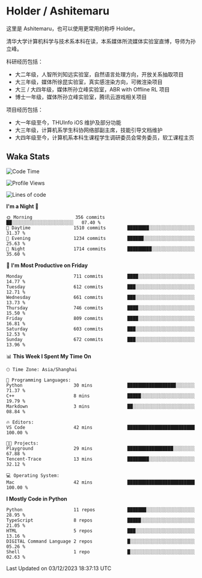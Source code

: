 # Holder / Ashitemaru

这里是 Ashitemaru，也可以使用更常用的称呼 Holder。

清华大学计算机科学与技术系本科在读，本系媒体所流媒体实验室直博，导师为孙立峰。

科研经历包括：

- 大二年级，人智所刘知远实验室，自然语言处理方向，开放关系抽取项目
- 大三年级，媒体所徐昆实验室，真实感渲染方向，可微渲染项目
- 大三 / 大四年级，媒体所孙立峰实验室，ABR with Offline RL 项目
- 博士一年级，媒体所孙立峰实验室，腾讯云游戏相关项目

项目经历包括：

- 大一年级至今，THUInfo iOS 维护及部分功能
- 大三年级，计算机系学生科协网络部副主席，技能引导文档维护
- 大四年级至今，计算机系本科生课程学生调研委员会常务委员，软工课程主页

## Waka Stats

<!--START_SECTION:waka-->
![Code Time](http://img.shields.io/badge/Code%20Time-1%2C020%20hrs%2026%20mins-blue)

![Profile Views](http://img.shields.io/badge/Profile%20Views-12-blue)

![Lines of code](https://img.shields.io/badge/From%20Hello%20World%20I%27ve%20Written-3.4%20million%20lines%20of%20code-blue)

**I'm a Night 🦉** 

```text
🌞 Morning                356 commits         ██░░░░░░░░░░░░░░░░░░░░░░░   07.40 % 
🌆 Daytime                1510 commits        ████████░░░░░░░░░░░░░░░░░   31.37 % 
🌃 Evening                1234 commits        ██████░░░░░░░░░░░░░░░░░░░   25.63 % 
🌙 Night                  1714 commits        █████████░░░░░░░░░░░░░░░░   35.60 % 
```
📅 **I'm Most Productive on Friday** 

```text
Monday                   711 commits         ████░░░░░░░░░░░░░░░░░░░░░   14.77 % 
Tuesday                  612 commits         ███░░░░░░░░░░░░░░░░░░░░░░   12.71 % 
Wednesday                661 commits         ███░░░░░░░░░░░░░░░░░░░░░░   13.73 % 
Thursday                 746 commits         ████░░░░░░░░░░░░░░░░░░░░░   15.50 % 
Friday                   809 commits         ████░░░░░░░░░░░░░░░░░░░░░   16.81 % 
Saturday                 603 commits         ███░░░░░░░░░░░░░░░░░░░░░░   12.53 % 
Sunday                   672 commits         ███░░░░░░░░░░░░░░░░░░░░░░   13.96 % 
```


📊 **This Week I Spent My Time On** 

```text
🕑︎ Time Zone: Asia/Shanghai

💬 Programming Languages: 
Python                   30 mins             ██████████████████░░░░░░░   71.37 % 
C++                      8 mins              █████░░░░░░░░░░░░░░░░░░░░   19.79 % 
Markdown                 3 mins              ██░░░░░░░░░░░░░░░░░░░░░░░   08.84 % 

🔥 Editors: 
VS Code                  42 mins             █████████████████████████   100.00 % 

🐱‍💻 Projects: 
Playground               29 mins             █████████████████░░░░░░░░   67.88 % 
Tencent-Trace            13 mins             ████████░░░░░░░░░░░░░░░░░   32.12 % 

💻 Operating System: 
Mac                      42 mins             █████████████████████████   100.00 % 
```

**I Mostly Code in Python** 

```text
Python                   11 repos            ███████░░░░░░░░░░░░░░░░░░   28.95 % 
TypeScript               8 repos             █████░░░░░░░░░░░░░░░░░░░░   21.05 % 
HTML                     5 repos             ███░░░░░░░░░░░░░░░░░░░░░░   13.16 % 
DIGITAL Command Language 2 repos             █░░░░░░░░░░░░░░░░░░░░░░░░   05.26 % 
Shell                    1 repo              █░░░░░░░░░░░░░░░░░░░░░░░░   02.63 % 
```




 Last Updated on 03/12/2023 18:37:13 UTC
<!--END_SECTION:waka-->

<!--
**Ashitemaru/Ashitemaru** is a ✨ _special_ ✨ repository because its `README.md` (this file) appears on your GitHub profile.

Here are some ideas to get you started:

- 🔭 I’m currently working on ...
- 🌱 I’m currently learning ...
- 👯 I’m looking to collaborate on ...
- 🤔 I’m looking for help with ...
- 💬 Ask me about ...
- 📫 How to reach me: ...
- 😄 Pronouns: ...
- ⚡ Fun fact: ...
-->
